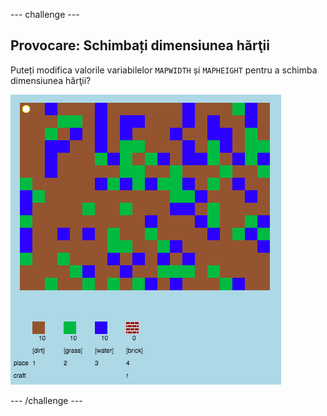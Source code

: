 \--- challenge \---

## Provocare: Schimbați dimensiunea hărţii

Puteți modifica valorile variabilelor ` MAPWIDTH ` și ` MAPHEIGHT ` pentru a schimba dimensiunea hărţii?

![captură de ecran](images/craft-mapsize.png)

\--- /challenge \---